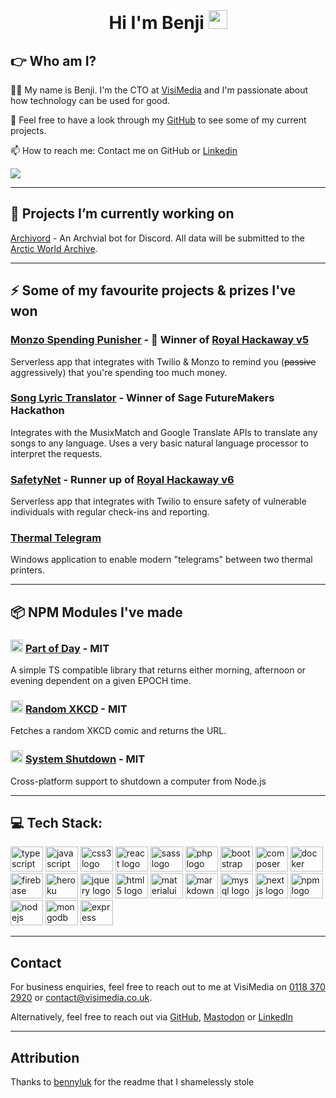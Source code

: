<!--
Here are some ideas to get you started:

- 🔭 I’m currently working on ...
- 🌱 I’m currently learning ...
- 👯 I’m looking to collaborate on ...
- 🤔 I’m looking for help with ...
- 💬 Ask me about ...
- 📫 How to reach me: ...
- 😄 Pronouns: ...
- ⚡ Fun fact: ...
-->

<div align="center">
    <br/>
    <h1>
        Hi I'm Benji
        <img src="https://media.giphy.com/media/hvRJCLFzcasrR4ia7z/giphy.gif" width="30px"/>
    </h1>
</div>

## 👉 Who am I?
👨‍💻 My name is Benji. I'm the CTO at [VisiMedia](https://visimedia.co.uk) and I'm passionate about how technology can be used for good.

🔭 Feel free to have a look through my [GitHub](https://github.com/benjisoft) to see some of my current projects. 

📫 How to reach me: Contact me on GitHub or [Linkedin](https://linkedin.com/in/ben-lewis)

![](https://raw.githubusercontent.com/benjisoft/benjisoft/f73be61ebb18581074b3d8040c14ffa39e1cc27e/github-contribution-grid-snake.svg)

---

## 🔭 Projects I’m currently working on

[Archivord](https://github.com/benjisoft/Archivord) - An Archvial bot for Discord. All data will be submitted to the [Arctic World Archive](https://arcticworldarchive.org/). 

---

## ⚡ Some of my favourite projects & prizes I've won
### [Monzo Spending Punisher](https://github.com/benjisoft/Monzo-Spending-Punisher) - 🥇 Winner of [Royal Hackaway v5](https://www.royalhackaway.com/)  
Serverless app that integrates with Twilio & Monzo to remind you (~~passive~~ aggressively) that you're spending too much money. 

### [Song Lyric Translator](https://github.com/benjisoft/Song-Lyric-Translator) - Winner of Sage FutureMakers Hackathon
Integrates with the MusixMatch and Google Translate APIs to translate any songs to any language. Uses a very basic natural language processor to interpret the requests. 

### [SafetyNet](https://github.com/benjisoft/SafetyNet) - Runner up of [Royal Hackaway v6](https://www.royalhackaway.com/)
Serverless app that integrates with Twilio to ensure safety of vulnerable individuals with regular check-ins and reporting. 

### [Thermal Telegram](https://github.com/benjisoft/Thermal-Telegram)
Windows application to enable modern "telegrams" between two thermal printers. 

---

## 📦 NPM Modules I've made
### <img src="https://cdn.jsdelivr.net/gh/devicons/devicon/icons/typescript/typescript-original.svg" height="20" alt="typescript logo"  /> [Part of Day](https://www.npmjs.com/package/@visimedia/part-of-day) - MIT
A simple TS compatible library that returns either morning, afternoon or evening dependent on a given EPOCH time.

### <img src="https://cdn.jsdelivr.net/gh/devicons/devicon/icons/typescript/typescript-original.svg" height="20" alt="typescript logo"  /> [Random XKCD](https://www.npmjs.com/package/@visimedia/random-xkcd) - MIT
Fetches a random XKCD comic and returns the URL.

### <img src="https://cdn.jsdelivr.net/gh/devicons/devicon/icons/javascript/javascript-original.svg" height="20" alt="javascript logo"  /> [System Shutdown](https://www.npmjs.com/package/@visimedia/system-shutdown) - MIT
Cross-platform support to shutdown a computer from Node.js

---

## 💻 Tech Stack:

<div align="left">
    <img src="https://cdn.jsdelivr.net/gh/devicons/devicon/icons/typescript/typescript-original.svg" height="40" width="52" alt="typescript logo"  />
    <img src="https://cdn.jsdelivr.net/gh/devicons/devicon/icons/javascript/javascript-original.svg" height="40" width="52" alt="javascript logo"  />
    <img src="https://cdn.jsdelivr.net/gh/devicons/devicon/icons/css3/css3-original.svg" height="40" width="52" alt="css3 logo"  />
    <img src="https://cdn.jsdelivr.net/gh/devicons/devicon/icons/react/react-original.svg" height="40" width="52" alt="react logo"  />
    <img src="https://cdn.jsdelivr.net/gh/devicons/devicon/icons/sass/sass-original.svg" height="40" width="52" alt="sass logo"  />
    <img src="https://cdn.jsdelivr.net/gh/devicons/devicon/icons/php/php-original.svg" height="40" width="52" alt="php logo"  />
    <img src="https://cdn.jsdelivr.net/gh/devicons/devicon/icons/bootstrap/bootstrap-original.svg" height="40" width="52" alt="bootstrap logo"  />
    <img src="https://cdn.jsdelivr.net/gh/devicons/devicon/icons/composer/composer-original.svg" height="40" width="52" alt="composer logo"  />
    <img src="https://cdn.jsdelivr.net/gh/devicons/devicon/icons/docker/docker-original.svg" height="40" width="52" alt="docker logo"  />
    <img src="https://cdn.jsdelivr.net/gh/devicons/devicon/icons/firebase/firebase-plain.svg" height="40" width="52" alt="firebase logo"  />
    <img src="https://cdn.jsdelivr.net/gh/devicons/devicon/icons/heroku/heroku-original.svg" height="40" width="52" alt="heroku logo"  />
    <img src="https://cdn.jsdelivr.net/gh/devicons/devicon/icons/jquery/jquery-original.svg" height="40" width="52" alt="jquery logo"  />
    <img src="https://cdn.jsdelivr.net/gh/devicons/devicon/icons/html5/html5-original.svg" height="40" width="52" alt="html5 logo"  />
    <img src="https://cdn.jsdelivr.net/gh/devicons/devicon/icons/materialui/materialui-original.svg" height="40" width="52" alt="materialui logo"  />
    <img src="https://cdn.jsdelivr.net/gh/devicons/devicon/icons/markdown/markdown-original.svg" height="40" width="52" alt="markdown logo"  />
    <img src="https://cdn.jsdelivr.net/gh/devicons/devicon/icons/mysql/mysql-original.svg" height="40" width="52" alt="mysql logo"  />
    <img src="https://cdn.jsdelivr.net/gh/devicons/devicon/icons/nextjs/nextjs-original.svg" height="40" width="52" alt="nextjs logo"  />
    <img src="https://cdn.jsdelivr.net/gh/devicons/devicon/icons/npm/npm-original-wordmark.svg" height="40" width="52" alt="npm logo"  />
    <img src="https://cdn.jsdelivr.net/gh/devicons/devicon/icons/nodejs/nodejs-original.svg" height="40" width="52" alt="nodejs logo"  />
    <img src="https://cdn.jsdelivr.net/gh/devicons/devicon/icons/mongodb/mongodb-original.svg" height="40" width="52" alt="mongodb logo"  />
    <img src="https://cdn.jsdelivr.net/gh/devicons/devicon/icons/express/express-original.svg" height="40" width="52" alt="express logo"  />
</div>

---

## Contact
For business enquiries, feel free to reach out to me at VisiMedia on <a href="tel:+441183702920">0118 370 2920</a> or [contact@visimedia.co.uk](mailto:contact@visimedia.co.uk). 

Alternatively, feel free to reach out via [GitHub](https://github.com/benjisoft), <a rel="me" href="https://social.benjilewis.dev/@benji">Mastodon</a> or [LinkedIn](https://linkedin.com/in/benji-lewis)

---

## Attribution
Thanks to [bennyluk](https://github.com/bennyluk) for the readme that I shamelessly stole
